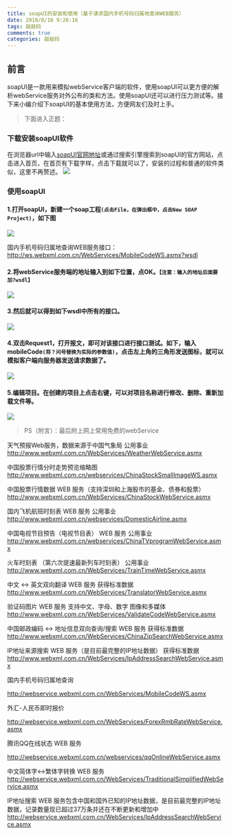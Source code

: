 ```yaml
---
title: soapUI的安装和使用（基于请求国内手机号码归属地查询WEB服务）
date: 2018/8/16 9:26:16
tags: 敲敲码
comments: true
categories: 敲敲码
---
```


## 前言

soapUI是一款用来模拟webService客户端的软件，使用soapUI可以更方便的解析webService服务对外公布的类和方法。使用soapUI还可以进行压力测试等。接下来小编介绍下soapUI的基本使用方法，方便网友们及时上手。

>下面进入正题：

### 下载安装soapUI软件

在浏览器url中输入[soapUI官网地址](https://www.soapui.org/)或通过搜索引擎搜索到soapUI的官方网站，点击进入首页，在首页有下载字样，点击下载就可以了，安装的过程和普通的软件类似，这里不再赘述。
![](https://i.imgur.com/VIOoWEH.png)

### 使用soapUI

#### 1.打开soapUI，新建一个soap工程```(点击File，在弹出框中，点击New SOAP Project)```，如下图
![](https://i.imgur.com/FaomVR1.png)

国内手机号码归属地查询WEB服务接口：http://ws.webxml.com.cn/WebServices/MobileCodeWS.asmx?wsdl

#### 2.将webService服务端的地址输入到如下位置，点OK。``【注意：输入的地址后面要加?wsdl】``
![](https://i.imgur.com/jTMpwzc.png)


#### 3.然后就可以得到如下wsdl中所有的接口。
![](https://i.imgur.com/y1RiSaX.png)

#### 4.双击Request1，打开报文，即可对该接口进行接口测试。如下，输入mobileCode``(将？问号替换为实际的参数值)``，点击左上角的三角形发送图标，就可以模拟客户端向服务器发送请求数据了。
![](https://i.imgur.com/D6AzOn4.png)

#### 5.编辑项目。在创建的项目上点击右键，可以对项目名称进行修改、删除、重新加载文件等。
![](https://i.imgur.com/aW4WmIW.png)

>PS（附言）：最后附上网上常用免费的webService

天气预报Web服务，数据来源于中国气象局 公用事业 
http://www.webxml.com.cn/WebServices/WeatherWebService.asmx

中国股票行情分时走势预览缩略图 
http://www.webxml.com.cn/webservices/ChinaStockSmallImageWS.asmx

中国股票行情数据 WEB 服务（支持深圳和上海股市的基金、债券和股票） 
http://www.webxml.com.cn/WebServices/ChinaStockWebService.asmx

国内飞机航班时刻表 WEB 服务 公用事业 
http://www.webxml.com.cn/webservices/DomesticAirline.asmx

中国电视节目预告（电视节目表） WEB 服务 公用事业 
http://www.webxml.com.cn/webservices/ChinaTVprogramWebService.asmx

火车时刻表 （第六次提速最新列车时刻表） 公用事业 
http://www.webxml.com.cn/WebServices/TrainTimeWebService.asmx

中文 <-> 英文双向翻译 WEB 服务 获得标准数据 
http://www.webxml.com.cn/WebServices/TranslatorWebService.asmx

验证码图片 WEB 服务 支持中文、字母、数字 图像和多媒体 
http://www.webxml.com.cn/WebServices/ValidateCodeWebService.asmx

中国邮政编码 <-> 地址信息双向查询/搜索 WEB 服务 获得标准数据 
http://www.webxml.com.cn/WebServices/ChinaZipSearchWebService.asmx

IP地址来源搜索 WEB 服务（是目前最完整的IP地址数据） 获得标准数据 
http://www.webxml.com.cn/WebServices/IpAddressSearchWebService.asmx

国内手机号码归属地查询

http://webservice.webxml.com.cn/WebServices/MobileCodeWS.asmx

外汇-人民币即时报价

http://webservice.webxml.com.cn/WebServices/ForexRmbRateWebService.asmx

腾讯QQ在线状态 WEB 服务

http://webservice.webxml.com.cn/webservices/qqOnlineWebService.asmx

中文简体字<->繁体字转换 WEB 服务 
http://webservice.webxml.com.cn/WebServices/TraditionalSimplifiedWebService.asmx

IP地址搜索 WEB 服务包含中国和国外已知的IP地址数据，是目前最完整的IP地址数据，记录数量现已超过37万条并还在不断更新和增加中 
http://webservice.webxml.com.cn/WebServices/IpAddressSearchWebService.asmx





